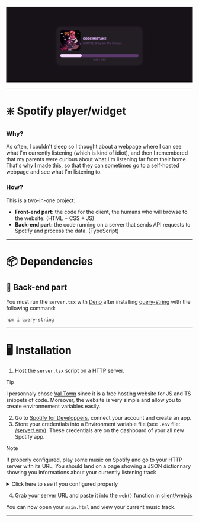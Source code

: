 ![alt text](doc/images/cover.png)
***
# ❇️ Spotify player/widget
### Why?
As often, I couldn't sleep so I thought about a webpage where I can see what I'm currently listening (which is kind of idiot), and then I remembered that my parents were curious about what I'm listening far from their home. That's why I made this, so that they can sometimes go to a self-hosted webpage and see what I'm listening to.
### How?
This is a two-in-one project:
- **Front-end part:** the code for the client, the humans who will browse to the website. (HTML + CSS + JS)
- **Back-end part:** the code running on a server that sends API requests to Spotify and process the data. (TypeScript)
***
# 📦 Dependencies
## 📡 Back-end part

You must run the `server.tsx` with [Deno](https://deno.com/) after installing [query-string](https://www.npmjs.com/package/query-string) with the following command:
```bash
npm i query-string
```
***
# 🖥️ Installation
1. Host the `server.tsx` script on a HTTP server.
> [!TIP]
> I personnaly chose [Val Town](https://www.val.town/) since it is a free hosting website for JS and TS snippets of code. Moreover, the website is very simple and allow you to create environnement variables easily.
2. Go to [Spotify for Developpers](https://developer.spotify.com/dashboard), connect your account and create an app.
3. Store your credentials into a Environment variable file (see `.env` file: [/server/.env](/server/.env)). These credentials are on the dashboard of your all new Spotify app.
> [!NOTE]
> If properly configured, play some music on Spotify and go to your HTTP server with its URL. You should land on a page showing a JSON dictionnary showing you informations about your currently listening track
<details>
<summary>Click here to see if you configured properly</summary>

> You should get something like this:

```json
{
    "duration_ms":165303,
    "progress_ms":9265,
    "shortenedName":"CODE MISTAKE",
    "link":"https://open.spotify.com/track/39iRz0h1eZOyXzch8tKQit",
    "artistNames":["CORPSE","Bring Me The Horizon"],
    "artistLinks":["https://open.spotify.com/artist/7yntSJ6uojO3z6GFUVwhAW","https://open.spotify.com/artist/1Ffb6ejR6Fe5IamqA5oRUF"],
    "image":"https://i.scdn.co/image/ab67616d0000b27321ebe09152409f7272dead52"
}
```
</details>

4. Grab your server URL and paste it into the `web()` function in [client/web.js](client/web.js)

You can now open your `main.html` and view your current music track.
***

